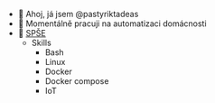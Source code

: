 - 👋 Ahoj, já jsem @pastyriktadeas
- 🌱 Momentálně pracuji na automatizaci domácnosti
- 🏫 <a href="https://www.spseplzen.cz/">SPŠE</a>
  - Skills
      - Bash
      - Linux
      - Docker
      - Docker compose
      - IoT

<!---
pastyriktadeas/pastyriktadeas is a ✨ special ✨ repository because its `README.md` (this file) appears on your GitHub profile.
You can click the Preview link to take a look at your changes.
--->
